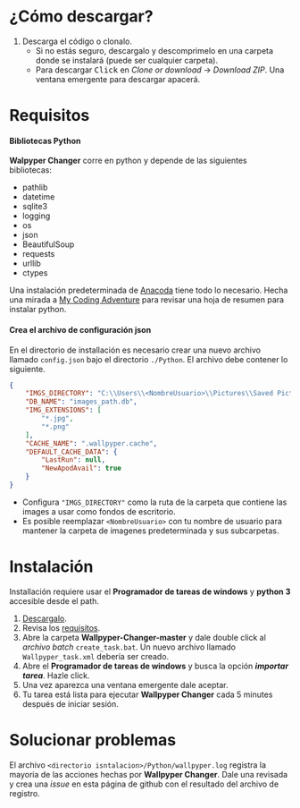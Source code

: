 # ¿Cómo descargar?
1. Descarga el código o clonalo.
    * Si no estás seguro, descargalo y descomprimelo en una carpeta donde se instalará (puede ser cualquier carpeta).
    * Para descargar <kbd>Click</kbd> en *Clone or download* -> *Download ZIP*. Una ventana emergente para descargar apacerá.

# Requisitos

#### Bibliotecas Python
**Walpyper Changer** corre en python y depende de las siguientes bibliotecas:
* pathlib
* datetime
* sqlite3
* logging
* os
* json
* BeautifulSoup
* requests
* urllib
* ctypes

Una instalación predeterminada de [Anacoda][1] tiene todo lo necesario. Hecha una mirada a [My Coding Adventure][2] para revisar una hoja de resumen para instalar python.

#### Crea el archivo de configuración json

En el directorio de installación es necesario crear una nuevo archivo llamado `config.json` bajo el directorio `./Python`. El archivo debe contener lo siguiente.

```json
{
    "IMGS_DIRECTORY": "C:\\Users\\<NombreUsuario>\\Pictures\\Saved Pictures",
    "DB_NAME": "images_path.db",
    "IMG_EXTENSIONS": [
        "*.jpg",
        "*.png"
    ],
    "CACHE_NAME": ".wallpyper.cache",
    "DEFAULT_CACHE_DATA": {
        "LastRun": null,
        "NewApodAvail": true
    }
}
```

* Configura `"IMGS_DIRECTORY"` como la ruta de la carpeta que contiene las images a usar como fondos de escritorio.
* Es posible reemplazar `<NombreUsuario>` con tu nombre de usuario para mantener la carpeta de imagenes predeterminada y sus subcarpetas.

# Instalación
Installación requiere usar el **Programador de tareas de windows** y **python 3** accesible desde el path.

1. [Descargalo](#How-to-download).
2. Revisa los [requisitos](#Requisitos).
3. Abre la carpeta **Wallpyper-Changer-master** y dale double click al _archivo batch_ `create_task.bat`. Un nuevo archivo llamado `Wallpyper_task.xml` debería ser creado.
4. Abre el **Programador de tareas de windows** y busca la opción _**importar tarea**_. Hazle click.
5. Una vez aparezca una ventana emergente dale aceptar.
6. Tu tarea está lista para ejecutar **Wallpyper Changer** cada 5 minutes después de iniciar sesión.

# Solucionar problemas
El archivo `<directorio isntalacion>/Python/wallpyper.log` registra la mayoria de las acciones hechas por **Wallpyper Changer**. Dale una revisada y crea una _issue_ en esta página de github con el resultado del archivo de registro.

[1]: https://www.anaconda.com/
[2]: https://github.com/Gseguelg/My-Coding-Adventure/wiki/Python
